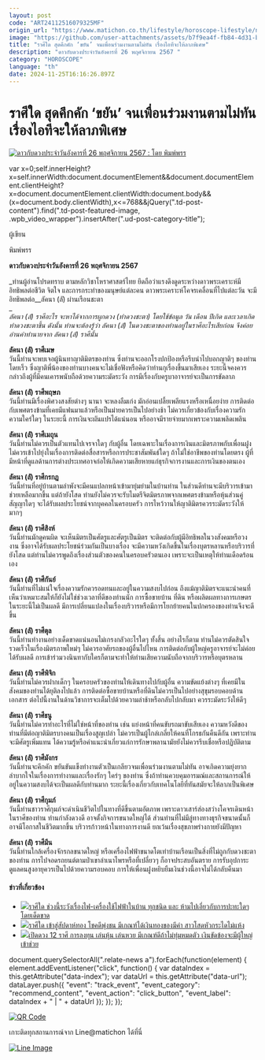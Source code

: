 ```yaml
---
layout: post
code: "ART24112516079325MF"
origin_url: "https://www.matichon.co.th/lifestyle/horoscope-lifestyle/news_4916786"
image: "https://github.com/user-attachments/assets/b7f9ea4f-fb84-4d31-bab8-b25a2467e22a"
title: "ราศีใด สุดคึกคัก ‘ขยัน’ จนเพื่อนร่วมงานตามไม่ทัน เรื่องไอทีจะให้ลาภพิเศษ"
description: "ดาวกับดวงประจำวันอังคารที่ 26 พฤศจิกายน 2567 "
category: "HOROSCOPE"
language: "th"
date: 2024-11-25T16:16:26.897Z
---
```


# ราศีใด สุดคึกคัก ‘ขยัน’ จนเพื่อนร่วมงานตามไม่ทัน เรื่องไอทีจะให้ลาภพิเศษ

[![ดาวกับดวงประจำวันอังคารที่ 26 พฤศจิกายน 2567 : โดย พิมพ์พรร](https://www.matichon.co.th/wp-content/uploads/2024/11/ดวงรายวัน12ราศี-728x520-อัง-2.jpg "tue")](https://www.matichon.co.th/wp-content/uploads/2024/11/ดวงรายวัน12ราศี-728x520-อัง-2.jpg)

var x=0;self.innerHeight?x=self.innerWidth:document.documentElement&&document.documentElement.clientHeight?x=document.documentElement.clientWidth:document.body&&(x=document.body.clientWidth),x<=768&&jQuery(".td-post-content").find(".td-post-featured-image, .wpb\_video\_wrapper").insertAfter(".ud-post-category-title");

ผู้เขียน

พิมพ์พรร

**ดาวกับดวงประจำวันอังคารที่ 26 พฤศจิกายน 2567** 

_ท่านผู้อ่านโปรดทราบ ตามหลักวิชาโหราศาสตร์ไทย ยึดถือว่าแรงดึงดูดระหว่างดาวพระเคราะห์มีอิทธิพลต่อชีวิต จิตใจ และการกระทำของมนุษย์แต่ละคน ดาวพระเคราะห์โคจรเคลื่อนที่ไปแต่ละวัน จะมีอิทธิพลต่อ__ลัคนา (ลั) ผ่านเรือนชะตา  
_  
_ลัคนา (ลั) ราศีอะไร จะหาได้จากการผูกดวง (ทำดวงชะตา) โดยใช้ข้อมูล วัน เดือน ปีเกิด และเวลาเกิดทำดวงชะตาขึ้น ดังนั้น ท่านจะต้องรู้ว่า ลัคนา (ลั) ในดวงชะตาของท่านอยู่ในราศีอะไรเสียก่อน จึงค่อยอ่านคำทำนายจาก ลัคนา (ลั) ราศีนั้น_

**ลัคนา (ลั) ราศีเมษ**  
วันนี้ท่านจะพบเจอผู้นินทาญาติมิตรของท่าน ซึ่งท่านจะออกโรงปกป้องหรือรีบนำไปบอกญาติๆ ของท่านโดยเร็ว ซึ่งญาติพี่น้องของท่านบางคนจะไม่เชื่อฟังหรือคิดว่าท่านกุเรื่องขึ้นมาเสียเอง ระยะนี้จคงควรกล่าวถึงผู้ที่มีคนเคารพนับถือด้วยความระมัดระวัง การมีเรื่องกับครูบาอาจารย์จะเป็นการขัดลาภ

**ลัคนา (ลั) ราศีพฤษภ**  
วันนี้ท่านมีเรื่องพิศวงสงสัยต่างๆ นานา จะหลงลืมเก่ง มักอ่อนเปลี้ยเพลียแรงหรือเหนื่อยง่าย การติดต่อกับเพศตรงข้ามที่เคยมีแฟนมาแล้วหรือเป็นม่ายควรเป็นไปอย่างช้า ไม่ควรเกี่ยวข้องกับเรื่องความรักความใคร่ใดๆ ในระยะนี้ การเงินจะผันแปรได้แน่นอน หรืออาจมีรายจ่ายมากเพราะความเพลิดเพลิน

**ลัคนา (ลั) ราศีเมถุน**  
วันนี้ท่านไม่ควรเป็นตัวแทนไปเจรจาใดๆ กับผู้อื่น โดยเฉพาะในเรื่องการเงินและมิตรภาพกับเพื่อนฝูง ไม่ควรเข้าไปยุ่งในเรื่องการติดต่อสื่อสารหรือการประชาสัมพันธ์ใดๆ ถ้าไม่ใช่อาชีพของท่านโดยตรง ผู้ที่มีหน้าที่ดูแลด้านการต่างประเทศอาจก่อให้เกิดความเสียหายแก่ธุรกิจการงานและการเงินของตนเอง

**ลัคนา (ลั) ราศีกรกฎ**  
วันนี้ท่านที่อยู่บ้านตามลำพังจะมีคนแปลกหน้าเข้ามายุ่มย่ามในบ้านท่าน ในส่วนดีท่านจะมีบริวารเข้ามาช่วยเหลือมากขึ้น แต่ถ้ายังโสด ท่านยังไม่ควรจะรับไมตรีจิตมิตรภาพจากเพศตรงข้ามหรือหุ้นส่วนคู่สัญญาใดๆ จะได้รับผลประโยชน์จากบุคคลในครอบครัว การไหว้วานให้ญาติมิตรควรระมัดระวังให้มากๆ

**ลัคนา (ลั) ราศีสิงห์**  
วันนี้ท่านมักดูคนผิด จะเห็นมิตรเป็นศัตรูและศัตรูเป็นมิตร จะติดต่อกับผู้มีอิทธิพลในวงสังคมหรือวงงาน ซึ่งอาจได้รับผลประโยชน์ร่วมกันเป็นบางเรื่อง จะมีความหวังเกิดขึ้นในเรื่องบุตรหลานหรือบริวารที่ยังโสด แต่ท่านไม่ควรพูดถึงเรื่องส่วนตัวของคนในครอบครัวตนเอง เพราะจะเป็นเหตุให้ท่านเดือดร้อนเอง

**ลัคนา (ลั) ราศีกันย์**  
วันนี้ท่านที่ไม่แน่ใจเรื่องความรักควรอดทนและอยู่ในความสงบไปก่อน ถึงแม้ญาติมิตรจะแนะนำคนที่เห็นว่าเหมาะสมให้ก็ยังไม่ใช่ช่วงเวลาที่ดีของท่านนัก การซื้อขายบ้าน ที่ดิน หรือผลิตผลทางการเกษตรในระยะนี้ไม่เป็นผลดี มีการเปลี่ยนแปลงในเรื่องบริวารหรือมีการโยกย้ายคนในปกครองของท่านจึงจะดีขึ้น

**ลัคนา (ลั) ราศีตุล**  
วันนี้ท่านทำงานอย่างเด็ดขาดแน่นอนไม่เกรงกลัวอะไรใดๆ ทั้งสิ้น อย่างไรก็ตาม ท่านไม่ควรตัดสินใจรวดเร็วในเรื่องมิตรภาพใหม่ๆ ไม่ควรอาศัยรถของผู้อื่นไปไหน การติดต่อกับผู้ใหญ่ครูอาจารย์จะไม่ค่อยได้รับผลดี การเข้าร่วมวงนินทากับใครก็ตามจะทำให้ท่านเสียความนับถือจากบริวารหรือบุตรหลาน

**ลัคนา (ลั) ราศีพิจิก**  
วันนี้ท่านไม่ควรฝากเด็กๆ ในครอบครัวของท่านให้เดินทางไปกับผู้อื่น ความขัดแย้งต่างๆ ที่เคยมีในสังคมของท่านได้ยุติลงไปแล้ว การติดต่อซื้อขายบ้านหรือที่ดินไม่ควรเป็นไปอย่างสุขุมรอบคอบด้านเอกสาร ต่อไปนี้งานในด้านวิชาการจะเต็มไปด้วยความล่าช้าหรือกลับไปกลับมา ควรระมัดระวังให้ดีๆ

**ลัคนา (ลั) ราศีธนู**  
วันนี้ท่านไม่ควรทำอะไรที่ไม่ใช่หน้าที่ของท่าน เช่น แย่งหน้าที่คนขับรถมาขับเสียเอง ความหวังดีของท่านที่มีต่อญาติมิตรบางคนเป็นเรื่องสูญเปล่า ไม่ควรเป็นผู้ไกล่เกลี่ยให้คนที่โกรธกันคืนดีกัน เพราะท่านจะมีศัตรูเพิ่มแทน ได้ความรู้หรือคำแนะนำเกี่ยวแก่การรักษาพลานามัยยังไม่ควรรีบเชื่อหรือปฏิบัติตาม

**ลัคนา (ลั) ราศีมังกร**  
วันนี้ท่านจะคึกคัก ขยันขันแข็งทำงานตัวเป็นเกลียวจนเพื่อนร่วมงานตามไม่ทัน อาจเกิดความยุ่งยากลำบากใจในเรื่องการทำงานและเรื่องรักๆ ใคร่ๆ ของท่าน ซึ่งถ้าท่านควบคุมอารมณ์และสถานการณ์ให้อยู่ในความสงบได้จะเป็นผลดีกับท่านมาก ระยะนี้เรื่องเกี่ยวกับเทคโนโลยีที่ทันสมัยจะให้ลาภเป็นพิเศษ

**ลัคนา (ลั) ราศีกุมภ์**  
วันนี้ท่านชาวราศีกุมภ์จะดำเนินชีวิตไปในทางที่ดีขึ้นตามอัตภาพ เพราะดาวเสาร์ส่องสว่างโคจรเดินหน้าในราศีของท่าน ท่านกำลังดวงดี อาจตั้งกิจการขนาดใหญ่ได้ ส่วนท่านที่ไม่มีลู่ทางทางธุรกิจขนาดนั้นก็อาจมีโอกาสในชีวิตมากขึ้น บริวารก้าวหน้าในทางการงานดี ยกเว้นเรื่องสุขภาพร่างกายยังมีปัญหา

**ลัคนา (ลั) ราศีมีน**  
วันนี้ท่านใกล้เครื่องจักรกลขนาดใหญ่ หรือเครื่องไฟฟ้าขนาดโตเท่าบ้านเรือนเป็นสิ่งที่ไม่ถูกกับดวงชะตาของท่าน การไปจอดรถยนต์ตามป่าเขาลำเนาไพรหรือที่เปลี่ยวๆ ก็อาจประสบอันตราย การรับอุปการะดูแลคนสูงอายุควรเป็นไปด้วยความรอบคอบ การให้เพื่อนฝูงหยิบยืมเงินช่วงนี้อาจไม่ได้กลับคืนมา

#### ข่าวที่เกี่ยวข้อง

*   [![](https://www.matichon.co.th/wp-content/uploads/2024/11/Mon-3.jpg)ราศีใด ช่วงนี้ระวังเรื่องไฟ-เครื่องใช้ไฟฟ้าในบ้าน ทุกชนิด และ ห้ามไปเอี่ยวกับการปะทะใดๆโดยเด็ดขาด](https://www.matichon.co.th/lifestyle/horoscope-lifestyle/news_4915661)
*   [![](https://www.matichon.co.th/wp-content/uploads/2024/11/D-1-3.jpg)ราศีใด เข้าสู่สัปดาห์ทอง โชคดีพุ่งชน มีเกณฑ์ได้เงินทองของมีค่า สาวโสดหัวกระไดไม่แห้ง](https://www.matichon.co.th/lifestyle/horoscope-lifestyle/news_4913749)
*   [![](https://www.matichon.co.th/wp-content/uploads/2024/11/ดวงรายวัน12ราศี-728x520-เสา-2.jpg)เปิดดวง 12 ราศี การลงทุน เล่นหุ้น เล่นหวย มีเกณฑ์ดีถ้าไม่ทุ่มหมดตัว เงินขัดข้องจะมีผู้ใหญ่เข้าช่วย](https://www.matichon.co.th/lifestyle/horoscope-lifestyle/news_4911779)

document.querySelectorAll(".relate-news a").forEach(function(element) { element.addEventListener("click", function() { var dataIndex = this.getAttribute("data-index"); var dataUrl = this.getAttribute("data-url"); dataLayer.push({ "event": "track\_event", "event\_category": "recommend\_content", "event\_action": "click\_button", "event\_label": dataIndex + " | " + dataUrl }); }); });

[![QR Code](https://www.matichon.co.th/wp-content/uploads/2023/07/wob1371z.jpg)](https://lin.ee/ht0nDxX)

เกาะติดทุกสถานการณ์จาก Line@matichon ได้ที่นี่

[![Line Image](https://www.matichon.co.th/wp-content/uploads/2023/07/th.png)](https://lin.ee/ht0nDxX)